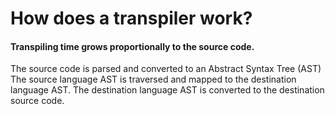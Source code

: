 # How does a transpiler work?

<h4 class="mb-12">Transpiling time grows proportionally to the source code.</h4>

<Item index="1" title="Parsing">
  The source code is parsed and converted to an Abstract Syntax Tree (AST)
</Item>

<Item index="2" title="Transformation">
  The source language AST is traversed and mapped to the destination language AST.
</Item>

<Item index="3" title="Code generation (codegen)">
  The destination language AST is converted to the destination source code.
</Item>

